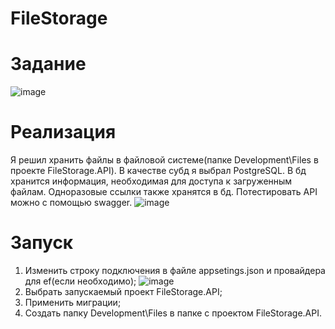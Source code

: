 # FileStorage
# Задание
![image](https://github.com/Lexus39/FileStorage/assets/95744118/cfa473c3-54fb-4aad-b25c-4e5f920252be)
# Реализация
Я решил хранить файлы в файловой системе(папке Development\Files в проекте FileStorage.API). В качестве субд я выбрал PostgreSQL. В бд хранится информация, необходимая для доступа к загруженным файлам. Одноразовые ссылки также хранятся в бд. Потестировать API можно с помощью swagger.
![image](https://github.com/Lexus39/FileStorage/assets/95744118/6848284e-2f9d-4f1e-b637-4d68c52d7b9e)
# Запуск
1) Изменить строку подключения в файле appsetings.json и провайдера для ef(если необходимо);
   ![image](https://github.com/Lexus39/FileStorage/assets/95744118/4986e5ea-91bf-4b27-bfce-a1620ddb1639)
2) Выбрать запускаемый проект FileStorage.API;
3) Применить миграции;
4) Создать папку Development\Files в папке с проектом FileStorage.API.
